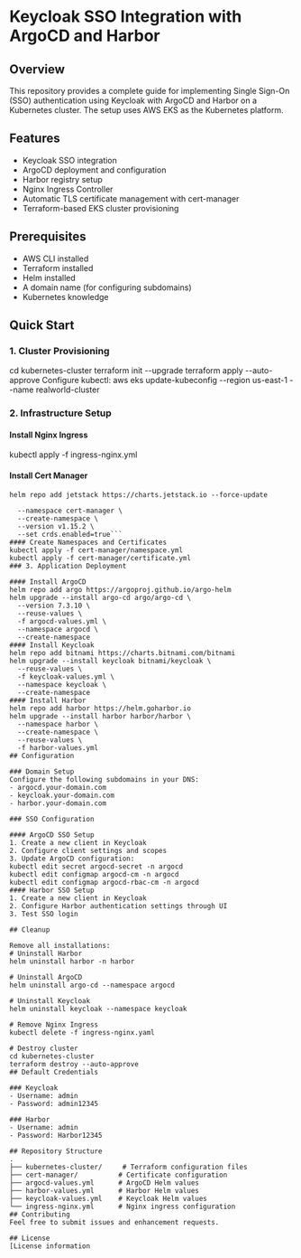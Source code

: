 # Keycloak SSO Integration with ArgoCD and Harbor

## Overview
This repository provides a complete guide for implementing Single Sign-On (SSO) authentication using Keycloak with ArgoCD and Harbor on a Kubernetes cluster. The setup uses AWS EKS as the Kubernetes platform.

## Features
- Keycloak SSO integration
- ArgoCD deployment and configuration
- Harbor registry setup
- Nginx Ingress Controller
- Automatic TLS certificate management with cert-manager
- Terraform-based EKS cluster provisioning

## Prerequisites
- AWS CLI installed
- Terraform installed
- Helm installed
- A domain name (for configuring subdomains)
- Kubernetes knowledge

## Quick Start

### 1. Cluster Provisioning
cd kubernetes-cluster
terraform init --upgrade
terraform apply --auto-approve
Configure kubectl:
aws eks update-kubeconfig --region us-east-1 --name realworld-cluster
### 2. Infrastructure Setup

#### Install Nginx Ingress
kubectl apply -f ingress-nginx.yml
#### Install Cert Manager
```helm repo add jetstack https://charts.jetstack.io --force-update```
```helm install cert-manager jetstack/cert-manager \
  --namespace cert-manager \
  --create-namespace \
  --version v1.15.2 \
  --set crds.enabled=true```
#### Create Namespaces and Certificates
kubectl apply -f cert-manager/namespace.yml
kubectl apply -f cert-manager/certificate.yml
### 3. Application Deployment

#### Install ArgoCD
helm repo add argo https://argoproj.github.io/argo-helm
helm upgrade --install argo-cd argo/argo-cd \
  --version 7.3.10 \
  --reuse-values \
  -f argocd-values.yml \
  --namespace argocd \
  --create-namespace
#### Install Keycloak
helm repo add bitnami https://charts.bitnami.com/bitnami
helm upgrade --install keycloak bitnami/keycloak \
  --reuse-values \
  -f keycloak-values.yml \
  --namespace keycloak \
  --create-namespace
#### Install Harbor
helm repo add harbor https://helm.goharbor.io
helm upgrade --install harbor harbor/harbor \
  --namespace harbor \
  --create-namespace \
  --reuse-values \
  -f harbor-values.yml
## Configuration

### Domain Setup
Configure the following subdomains in your DNS:
- argocd.your-domain.com
- keycloak.your-domain.com
- harbor.your-domain.com

### SSO Configuration

#### ArgoCD SSO Setup
1. Create a new client in Keycloak
2. Configure client settings and scopes
3. Update ArgoCD configuration:
kubectl edit secret argocd-secret -n argocd
kubectl edit configmap argocd-cm -n argocd
kubectl edit configmap argocd-rbac-cm -n argocd
#### Harbor SSO Setup
1. Create a new client in Keycloak
2. Configure Harbor authentication settings through UI
3. Test SSO login

## Cleanup

Remove all installations:
# Uninstall Harbor
helm uninstall harbor -n harbor

# Uninstall ArgoCD
helm uninstall argo-cd --namespace argocd

# Uninstall Keycloak
helm uninstall keycloak --namespace keycloak

# Remove Nginx Ingress
kubectl delete -f ingress-nginx.yaml

# Destroy cluster
cd kubernetes-cluster
terraform destroy --auto-approve
## Default Credentials

### Keycloak
- Username: admin
- Password: admin12345

### Harbor
- Username: admin
- Password: Harbor12345

## Repository Structure
.
├── kubernetes-cluster/     # Terraform configuration files
├── cert-manager/          # Certificate configuration
├── argocd-values.yml      # ArgoCD Helm values
├── harbor-values.yml      # Harbor Helm values
├── keycloak-values.yml    # Keycloak Helm values
└── ingress-nginx.yml      # Nginx ingress configuration
## Contributing
Feel free to submit issues and enhancement requests.

## License
[License information